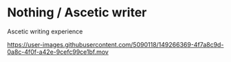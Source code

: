 # Nothing / Ascetic writer
Ascetic writing experience


https://user-images.githubusercontent.com/5090118/149266369-4f7a8c9d-0a8c-4f0f-a42e-9cefc99ce1bf.mov

